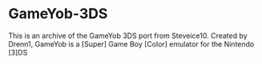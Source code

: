 # GameYob-3DS
This is an archive of the GameYob 3DS port from Steveice10. Created by Drenn1, GameYob is a [Super] Game Boy [Color] emulator for the Nintendo [3]DS
